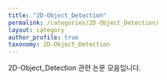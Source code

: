 ```yaml
---
title: "2D-Object_Detection"
permalink: /categories/2D-Object_Detection/
layout: category
author_profile: true
taxonomy: 2D-Object_Detection
---
```


2D-Object_Detection 관련 논문 모음입니다.
